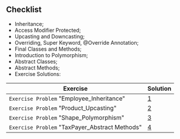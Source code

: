 ## Checklist

- Inheritance;
- Access Modifier Protected;
- Upcasting and Downcasting;
- Overriding, Super Keyword, @Override Annotation;
- Final Classes and Methods;
- Introduction to Polymorphism;
- Abstract Classes;
- Abstract Methods;
- Exercise Solutions:

| **Exercise**                                   | **Solution**                                                                                                                                                 |
|------------------------------------------------|--------------------------------------------------------------------------------------------------------------------------------------------------------------|
| `Exercise Problem` "Employee_Inheritance"      | [1](https://github.com/souzafcharles/Complete-Java-Object-Oriented-Programming-and-Projects/tree/master/Session_K11_Inheritance_and_Polymorphism/Exercise01) |
| `Exercise Problem` "Product_Upcasting"         | [2](https://github.com/souzafcharles/Complete-Java-Object-Oriented-Programming-and-Projects/tree/master/Session_K11_Inheritance_and_Polymorphism/Exercise02) |
| `Exercise Problem` "Shape_Polymorphism"        | [3](https://github.com/souzafcharles/Complete-Java-Object-Oriented-Programming-and-Projects/tree/master/Session_K11_Inheritance_and_Polymorphism/Exercise03) |
| `Exercise Problem` "TaxPayer_Abstract Methods" | [4](https://github.com/souzafcharles/Complete-Java-Object-Oriented-Programming-and-Projects/tree/master/Session_K11_Inheritance_and_Polymorphism/Exercise04) |


